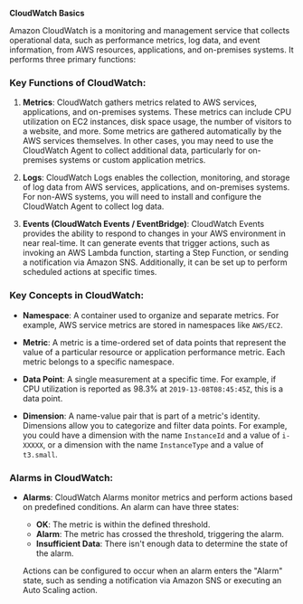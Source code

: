 **CloudWatch Basics**

Amazon CloudWatch is a monitoring and management service that collects operational data, such as performance metrics, log data, and event information, from AWS resources, applications, and on-premises systems. It performs three primary functions:

### Key Functions of CloudWatch:

1. **Metrics**: CloudWatch gathers metrics related to AWS services, applications, and on-premises systems. These metrics can include CPU utilization on EC2 instances, disk space usage, the number of visitors to a website, and more. Some metrics are gathered automatically by the AWS services themselves. In other cases, you may need to use the CloudWatch Agent to collect additional data, particularly for on-premises systems or custom application metrics.

2. **Logs**: CloudWatch Logs enables the collection, monitoring, and storage of log data from AWS services, applications, and on-premises systems. For non-AWS systems, you will need to install and configure the CloudWatch Agent to collect log data.

3. **Events (CloudWatch Events / EventBridge)**: CloudWatch Events provides the ability to respond to changes in your AWS environment in near real-time. It can generate events that trigger actions, such as invoking an AWS Lambda function, starting a Step Function, or sending a notification via Amazon SNS. Additionally, it can be set up to perform scheduled actions at specific times.

### Key Concepts in CloudWatch:

- **Namespace**: A container used to organize and separate metrics. For example, AWS service metrics are stored in namespaces like `AWS/EC2`.

- **Metric**: A metric is a time-ordered set of data points that represent the value of a particular resource or application performance metric. Each metric belongs to a specific namespace.

- **Data Point**: A single measurement at a specific time. For example, if CPU utilization is reported as 98.3% at `2019-13-08T08:45:45Z`, this is a data point.

- **Dimension**: A name-value pair that is part of a metric's identity. Dimensions allow you to categorize and filter data points. For example, you could have a dimension with the name `InstanceId` and a value of `i-XXXXX`, or a dimension with the name `InstanceType` and a value of `t3.small`.

### Alarms in CloudWatch:

- **Alarms**: CloudWatch Alarms monitor metrics and perform actions based on predefined conditions. An alarm can have three states:
  - **OK**: The metric is within the defined threshold.
  - **Alarm**: The metric has crossed the threshold, triggering the alarm.
  - **Insufficient Data**: There isn't enough data to determine the state of the alarm.

  Actions can be configured to occur when an alarm enters the "Alarm" state, such as sending a notification via Amazon SNS or executing an Auto Scaling action.

